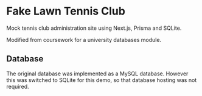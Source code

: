 # Fake Lawn Tennis Club

Mock tennis club administration site using Next.js, Prisma and SQLite.

Modified from coursework for a university databases module.

## Database

The original database was implemented as a MySQL database. However this was switched to SQLite for this demo, so that database hosting was not required.

